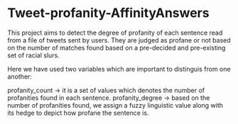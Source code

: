 # Tweet-profanity-AffinityAnswers

This project aims to detect the degree of profanity of each sentence read from a file of tweets sent by users. They are judged as profane or not based on the number of matches found based on a pre-decided and pre-existing set of racial slurs.

Here we have used two variables which are important to distinguis from one another:

profanity_count -> it is a set of values which denotes the number of profanities found in each sentence.
profanity_degree -> based on the number of profanities found, we assign a fuzzy linguistic value along with its hedge to depict how profane the sentence is.
